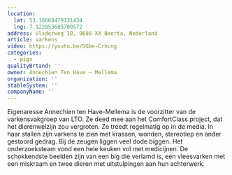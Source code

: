 ```yaml
---
location:
  lat: 53.16668479131434
  lng: 7.122853605700572
address: Ulsderweg 10, 9686 XX Beerta, Nederland
article: varkens
video: https://youtu.be/DGbe-Crhcng
categories:
  - pigs
qualityBrtand: ''
owner: Annechien Ten Have – Mellema
organization: ''
stableSystem: ''
companyName: ''
---
```

Eigenaresse Annechien ten Have-Mellema is de voorzitter van de varkensvakgroep van LTO. Ze deed mee aan het ComfortClass project, dat het dierenwelzijn zou vergroten. Ze treedt regelmatig op in de media. In haar stallen zijn varkens te zien met krassen, wonden, stereotiep en ander gestoord gedrag. Bij de zeugen liggen veel dode biggen. Het onderzoeksteam vond een hele keuken vol met medicijnen. De schokkendste beelden zijn van een big die verlamd is, een vleesvarken met een miskraam en twee dieren met uitstulpingen aan hun achterwerk.